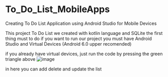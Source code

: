 # To_Do_List_MobileApps
Creating To Do List Application using Android Studio for Mobile Devices

This project To Do List we created with kotlin language and SQLite 
the first thing must to do if you want to run our project you must have Android Studio and Virtual Devices (Android 6.0 upper recomended)

if you already have virtual devices, just run the code by pressing the green triangle above
![image](https://user-images.githubusercontent.com/71108329/165084305-1653ccea-3d72-411c-a78a-943d6c1a632f.png)

in here you can add delete and update the list 
